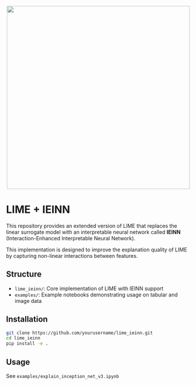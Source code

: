 <p align="center">
  <img src="https://github.com/user-attachments/assets/2e69cbf7-678b-476d-b569-3c097cdb5fcb" width="500">
</p>

# LIME + IEINN

This repository provides an extended version of LIME that replaces the linear surrogate model with an interpretable neural network called **IEINN** (Interaction-Enhanced Interpretable Neural Network).

This implementation is designed to improve the explanation quality of LIME by capturing non-linear interactions between features.

## Structure

- `lime_ieinn/`: Core implementation of LIME with IEINN support
- `examples/`: Example notebooks demonstrating usage on tabular and image data

## Installation

```bash
git clone https://github.com/yourusername/lime_ieinn.git
cd lime_ieinn
pip install -e .
```

## Usage
See `examples/explain_inception_net_v3.ipynb`
